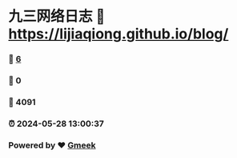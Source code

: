 # 九三网络日志 :link: https://lijiaqiong.github.io/blog/ 
### :page_facing_up: [6](https://lijiaqiong.github.io/blog//tag.html) 
### :speech_balloon: 0 
### :hibiscus: 4091 
### :alarm_clock: 2024-05-28 13:00:37 
### Powered by :heart: [Gmeek](https://github.com/Meekdai/Gmeek)
